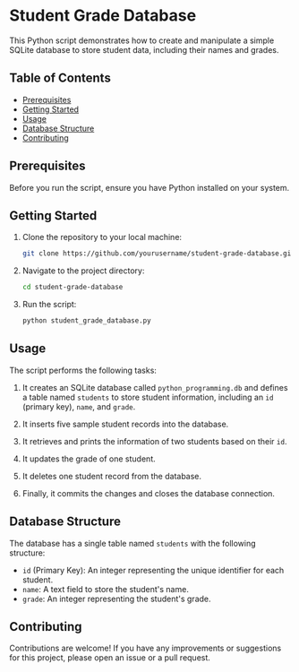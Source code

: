 # Student Grade Database

This Python script demonstrates how to create and manipulate a simple SQLite database to store student data, including their names and grades.

## Table of Contents
- [Prerequisites](#prerequisites)
- [Getting Started](#getting-started)
- [Usage](#usage)
- [Database Structure](#database-structure)
- [Contributing](#contributing)

## Prerequisites

Before you run the script, ensure you have Python installed on your system.

## Getting Started

1. Clone the repository to your local machine:

   ```bash
   git clone https://github.com/yourusername/student-grade-database.git
   ```

2. Navigate to the project directory:

   ```bash
   cd student-grade-database
   ```

3. Run the script:

   ```bash
   python student_grade_database.py
   ```

## Usage

The script performs the following tasks:

1. It creates an SQLite database called `python_programming.db` and defines a table named `students` to store student information, including an `id` (primary key), `name`, and `grade`.

2. It inserts five sample student records into the database.

3. It retrieves and prints the information of two students based on their `id`.

4. It updates the grade of one student.

5. It deletes one student record from the database.

6. Finally, it commits the changes and closes the database connection.

## Database Structure

The database has a single table named `students` with the following structure:

- `id` (Primary Key): An integer representing the unique identifier for each student.
- `name`: A text field to store the student's name.
- `grade`: An integer representing the student's grade.

## Contributing

Contributions are welcome! If you have any improvements or suggestions for this project, please open an issue or a pull request.
